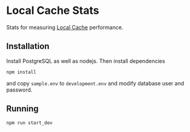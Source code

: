 Local Cache Stats
=================

Stats for measuring [Local Cache](https://github.com/OsQu/LocalCache) performance.

Installation
------------

Install PostgreSQL as well as nodejs. Then install dependencies

    npm install

and copy `sample.env` to `development.env` and modify database user and password.

Running
-------

    npm run start_dev
